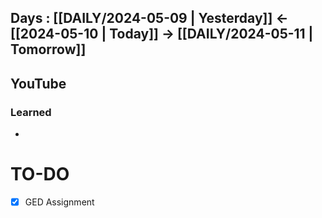## Days : [[DAILY/2024-05-09 | Yesterday]]  <- [[2024-05-10 | Today]]  -> [[DAILY/2024-05-11 | Tomorrow]]


## YouTube


### Learned
- 

# TO-DO

- [x] GED Assignment